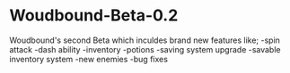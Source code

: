 # Woudbound-Beta-0.2
Woudbound's second Beta which inculdes brand new features like;
-spin attack
-dash ability
-inventory
-potions
-saving system upgrade 
-savable inventory system
-new enemies
-bug fixes 
